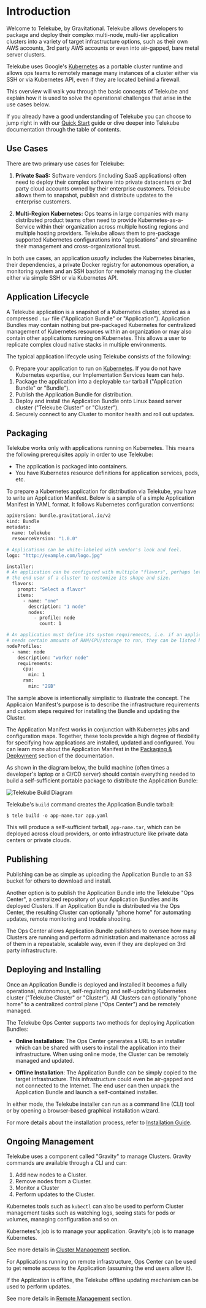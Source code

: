 # Introduction

Welcome to Telekube, by Gravitational. Telekube allows developers to package
and deploy their complex multi-node, multi-tier application clusters into a
variety of target infrastructure options, such as their own AWS accounts, 3rd
party AWS accounts or even into air-gapped, bare metal server clusters.

Telekube uses Google's [Kubernetes](http://k8s.io) as a portable cluster runtime
and allows ops teams to remotely manage many instances of a cluster either
via SSH or via Kubernetes API, even if they are located behind
a firewall.

This overview will walk you through the basic concepts of Telekube and explain how
it is used to solve the operational challenges that arise in the use cases below.

If you already have a good understanding of Telekube you can choose to jump right in with our [Quick Start](/quickstart) guide or dive deeper into Telekube documentation through the table of contents.

## Use Cases

There are two primary use cases for Telekube:

1. **Private SaaS:** Software vendors (including SaaS applications) often
   need to deploy their complex software into private datacenters or 3rd
   party cloud accounts owned by their enterprise customers.
   Telekube allows them to snapshot, publish and distribute updates to the
   enterprise customers.

2. **Multi-Region Kubernetes:** Ops teams in large companies with many
   distributed product teams often need to provide Kubernetes-as-a-Service
   within their organization across multiple hosting regions and multiple
   hosting providers. Telekube allows them to pre-package supported Kubernetes
   configurations into "applications" and streamline their management and
   cross-organizational trust.

In both use cases, an application _usually_ includes the Kubernetes binaries,
their dependencies, a private Docker registry for autonomous operation, a
monitoring system and an SSH bastion for remotely managing the cluster either
via simple SSH or via Kubernetes API.

## Application Lifecycle

A Telekube application is a snapshot of a Kubernetes cluster, stored
as a compressed `.tar` file ("Application Bundle" or "Application"). Application
Bundles may contain nothing but pre-packaged Kubernetes for centralized management
of Kubernetes resources within an organization or may also contain other
applications running on Kubernetes. This allows a user to replicate complex cloud
native stacks in multiple environments.

The typical application lifecycle using Telekube consists of the following:

0. Prepare your application to run on [Kubernetes](https://k8s.io). If
   you do not have Kubernetes expertise, our Implementation Services team can help.
1. Package the application into a deployable `tar` tarball ("Application Bundle" or
   "Bundle").
2. Publish the Application Bundle for distribution.
3. Deploy and install the Application Bundle onto Linux based server cluster
   ("Telekube Cluster" or "Cluster").
4. Securely connect to any Cluster to monitor health and roll out
   updates.

## Packaging

Telekube works only with applications running on Kubernetes. This means the following
prerequisites apply in order to use Telekube:

* The application is packaged into containers.
* You have Kubernetes resource definitions for application services, pods, etc.

To prepare a Kubernetes application for distribution via Telekube, you have to write
an Application Manifest. Below is a sample of a simple Application Manifest in YAML format. It follows Kubernetes configuration conventions:

```bash
apiVersion: bundle.gravitational.io/v2
kind: Bundle
metadata:
  name: telekube
  resourceVersion: "1.0.0"

# Applications can be white-labeled with vendor's look and feel.
logo: "http://example.com/logo.jpg"

installer:
# An application can be configured with multiple "flavors", perhaps letting
# the end user of a cluster to customize its shape and size.
  flavors:
    prompt: "Select a flavor"
    items:
      - name: "one"
        description: "1 node"
        nodes:
          - profile: node
            count: 1

# An application must define its system requirements, i.e. if an application
# needs certain amounts of RAM/CPU/storage to run, they can be listed here.
nodeProfiles:
  - name: node
    description: "worker node"
    requirements:
      cpu:
        min: 1
      ram:
        min: "2GB"
```

The sample above is intentionally simplistic to illustrate the concept. The
Applicaion Manifest's purpose is to describe the infrastructure requirements and
custom steps required for installing the Bundle and updating the Cluster.

The Application Manifest works in conjunction with Kubernetes jobs and
configuration maps. Together, these tools provide a high degree of
flexibility for specifying how applications are installed, updated and
configured. You can learn more about the Application Manifest in the
[Packaging & Deployment](pack.md) section of the documentation.

As shown in the diagram below, the build machine (often times a
developer's laptop or a CI/CD server) should contain everything needed to
build a self-sufficient portable package to distribute the Application Bundle:

![Telekube Build Diagram](images/build.svg?style=grv-image-center-md)

Telekube's `build` command creates the Application Bundle tarball:

```
$ tele build -o app-name.tar app.yaml
```

This will produce a self-sufficient tarball, `app-name.tar`, which can be deployed
across cloud providers, or onto infrastructure like private data centers or
private clouds.

## Publishing

Publishing can be as simple as uploading the Application Bundle to an
S3 bucket for others to download and install.

Another option is to publish the Application Bundle into the Telekube "Ops Center", a
centralized repository of your Application Bundles and its deployed Clusters. If an
Application Bundle is distributed via the Ops Center, the resulting Cluster can
optionally "phone home" for automating updates, remote monitoring and trouble
shooting.

The Ops Center allows Application Bundle publishers to oversee how many Clusters are
running and perform administration and maitenance across all of them in a
repeatable, scalable way, even if they are deployed on 3rd party infrastructure.

## Deploying and Installing

Once an Application Bundle is deployed and installed it becomes a fully operational,
autonomous, self-regulating and self-updating Kubernetes cluster ("Telekube
Cluster" or "Cluster"). All Clusters can optionally "phone home" to a centralized control plane ("Ops Center") and be remotely managed.

The Telekube Ops Center supports two methods for deploying Application Bundles:

* **Online Installation**: The Ops Center generates a URL to an installer which
  can be shared with users to install the application into their infrastructure.
  When using online mode, the Cluster can be remotely managed and updated.

* **Offline Installation**: The Application Bundle can be simply copied to
  the target infrastructure. This infrastructure could even be air-gapped and not
  connected to the Internet. The end user can then unpack the Application Bundle and
  launch a self-contained installer.

In either mode, the Telekube installer can run as a command line (CLI) tool or by
opening a browser-based graphical installation wizard.

For more details about the installation process, refer to [Installation Guide](installation.md).

## Ongoing Management

Telekube uses a component called "Gravity" to manage Clusters. Gravity commands are available through a CLI and can:

1. Add new nodes to a Cluster.
2. Remove nodes from a Cluster.
3. Monitor a Cluster
4. Perform updates to the Cluster.

Kubernetes tools such as `kubectl` can also be used to perform Cluster management
tasks such as watching logs, seeing stats for pods or volumes, managing
configuration and so on.

Kubernetes's job is to manage your application. Gravity's job is to manage Kubernetes.

See more details in [Cluster Management](cluster.md) section.

For Applications running on remote infrastructure, Ops Center can be used to
get remote access to the Application (assuming the end users allow it).

If the Application is offline, the Telekube offline updating mechanism can be used to perform updates.

See more details in [Remote Management](manage.md) section.
